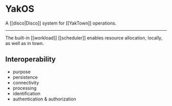 # YakOS 
A [[disco|Disco]] system for [[YakTown]] operations.

---
 
The built-in [[workload]] [[scheduler]] enables resource allocation, 
locally, as well as in town.

## Interoperability
- purpose
- persistence
- connectivity
- processing
- identification
- authentication & authorization